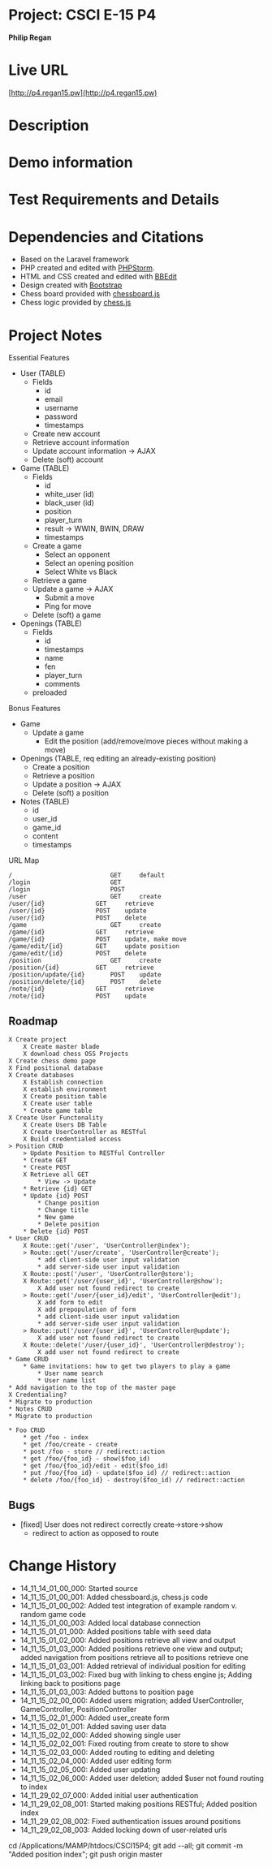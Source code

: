 # Project: CSCI E-15 P4
**Philip Regan**

# Live URL
[http://p4.regan15.pw](http://p4.regan15.pw)

# Description
<!-- 2-3+ sentences -->

# Demo information
<!-- If you attend your section to do an in-person demo, make a note of this. If you opt to do the Jing screencast demo, include the link here .-->

# Test Requirements and Details
<!-- Any details the instructor or TA needs to know, for example, test credentials. -->

# Dependencies and Citations
<!--A list of any plugins, libraries, packages or outside code used in the project. See Student Responsibilities for more details on avoiding code plagiarism.-->
* Based on the Laravel framework
* PHP created and edited with [PHPStorm](http://www.jetbrains.com/phpstorm/).
* HTML and CSS created and edited with [BBEdit](http://www.barebones.com/products/bbedit/)
* Design created with [Bootstrap](http://www.bootstrap.org)
* Chess board provided with [chessboard.js](http://chessboardjs.com)
* Chess logic provided by [chess.js](https://github.com/jhlywa/chess.js)

# Project Notes

Essential Features
* User (TABLE)
	* Fields
		* id
		* email
		* username
		* password
		* timestamps
	* Create new account
	* Retrieve account information
	* Update account information -> AJAX
	* Delete (soft) account
* Game (TABLE)
	* Fields
		* id
		* white_user (id)
		* black_user (id)
		* position
		* player_turn
		* result -> WWIN, BWIN, DRAW
		* timestamps
	* Create a game
		* Select an opponent
		* Select an opening position
		* Select White vs Black
	* Retrieve a game
	* Update a game -> AJAX
		* Submit a move
		* Ping for move
	* Delete (soft) a game
* Openings (TABLE)
	* Fields
		* id
		* timestamps
		* name
		* fen
		* player_turn
		* comments
	* preloaded
	
Bonus Features

* Game
	* Update a game
		* Edit the position (add/remove/move pieces without making a move)
* Openings (TABLE, req editing an already-existing position)
	* Create a position
	* Retrieve a position
	* Update a position -> AJAX
	* Delete (soft) a position
* Notes (TABLE)
	* id
	* user_id
	* game_id
	* content
	* timestamps

URL Map

	/							GET		default
	/login						GET
	/login						POST
	/user						GET		create
	/user/{id}				GET		retrieve
	/user/{id}				POST	update
	/user/{id}				POST	delete
	/game						GET		create
	/game/{id}				GET		retrieve
	/game/{id}				POST	update, make move
	/game/edit/{id}			GET		update position
	/game/edit/{id}			POST	delete
	/position					GET		create
	/position/{id}			GET		retrieve
	/position/update/{id}		POST	update
	/position/delete/{id}		POST	delete
	/note/{id}				GET		retrieve
	/note/{id}				POST	update

## Roadmap

	X Create project
		X Create master blade
		X download chess OSS Projects
	X Create chess demo page
	X Find positional database
	X Create databases
		X Establish connection
		X establish environment 
		X Create position table
		X Create user table
		* Create game table
	X Create User Functonality
		X Create Users DB Table
		X Create UserController as RESTful
		X Build credentialed access
	> Position CRUD
		> Update Position to RESTful Controller
		* Create GET
		* Create POST
		X Retrieve all GET
			* View -> Update
		* Retrieve {id} GET
		* Update {id} POST
			* Change position
			* Change title
			* New game
			* Delete position
		* Delete {id} POST
	* User CRUD
		X Route::get('/user', 'UserController@index');
 		> Route::get('/user/create', 'UserController@create');
 			* add client-side user input validation
			* add server-side user input validation
 		X Route::post('/user', 'UserController@store');
 		X Route::get('/user/{user_id}', 'UserController@show');
 			X Add user not found redirect to create
 		> Route::get('/user/{user_id}/edit', 'UserController@edit');
 			X add form to edit
 			X add prepopulation of form
 			* add client-side user input validation
			* add server-side user input validation
 		> Route::put('/user/{user_id}', 'UserController@update');
 			X add user not found redirect to create
 		X Route::delete('/user/{user_id}', 'UserController@destroy'); 
 			X add user not found redirect to create
	* Game CRUD
		* Game invitations: how to get two players to play a game
			* User name search
			* User name list
	* Add navigation to the top of the master page
	X Credentialing?
	* Migrate to production
	* Notes CRUD
	* Migrate to production

	* Foo CRUD
		* get /foo - index
		* get /foo/create - create
		* post /foo - store // redirect::action
		* get /foo/{foo_id} - show($foo_id)
		* get /foo/{foo_id}/edit - edit($foo_id)
		* put /foo/{foo_id} - update($foo_id) // redirect::action
		* delete /foo/{foo_id} - destroy($foo_id) // redirect::action
    
## Bugs
* [fixed] User does not redirect correctly create->store->show
	* redirect to action as opposed to route

# Change History

* 14\_11\_14\_01\_00\_000: Started source
* 14\_11\_15\_01\_00\_001: Added chessboard.js, chess.js code
* 14\_11\_15\_01\_00\_002: Added test integration of example random v. random game code
* 14\_11\_15\_01\_00\_003: Added local database connection
* 14\_11\_15\_01\_01\_000: Added positions table with seed data
* 14\_11\_15\_01\_02\_000: Added positions retrieve all view and output
* 14\_11\_15\_01\_03\_000: Added positions retrieve one view and output; added navigation from positions retrieve all to positions retrieve one
* 14\_11\_15\_01\_03\_001: Added retrieval of individual position for editing
* 14\_11\_15\_01\_03\_002: Fixed bug with linking to chess engine js; Adding linking back to positions page
* 14\_11\_15\_01\_03\_003: Added buttons to position page
* 14\_11\_15\_02\_00\_000: Added users migration; added UserController, GameController, PositionController
* 14\_11\_15\_02\_01\_000: Added user_create form
* 14\_11\_15\_02\_01\_001: Added saving user data
* 14\_11\_15\_02\_02\_000: Added showing single user
* 14\_11\_15\_02\_02\_001: Fixed routing from create to store to show
* 14\_11\_15\_02\_03\_000: Added routing to editing and deleting
* 14\_11\_15\_02\_04\_000: Added user editing form
* 14\_11\_15\_02\_05\_000: Added user updating
* 14\_11\_15\_02\_06\_000: Added user deletion; added $user not found routing to index
* 14\_11\_29\_02\_07\_000: Added initial user authentication
* 14\_11\_29\_02\_08\_001: Started making positions RESTful; Added position index
* 14\_11\_29\_02\_08\_002: Fixed authentication issues around positions
* 14\_11\_29\_02\_08\_003: Added locking down of user-related urls

cd /Applications/MAMP/htdocs/CSCI15P4; git add --all; git commit -m "Added position index"; git push origin master